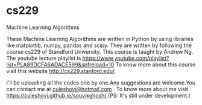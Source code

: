 # cs229
Machine Learning Algorithms


These Machine Learning Algorithms are written in Python by using libraries like matplotlib, numpy, pandas and scipy.
They are written by following the course cs229 of Standford University. This course is taught by Andrew Ng. The youtube lecture playlist is https://www.youtube.com/playlist?list=PLA89DCFA6ADACE599&spfreload=10 
To know more about this course visit this website http://cs229.stanford.edu/.

I'll be uploading all the codes one by one.Any suggestions are welcome.You can contact me at culeshovi@hotmail.com .
To know more about me visit https://culeshovi.github.io/souvikghosh/ (PS: It's still under development.)





 
